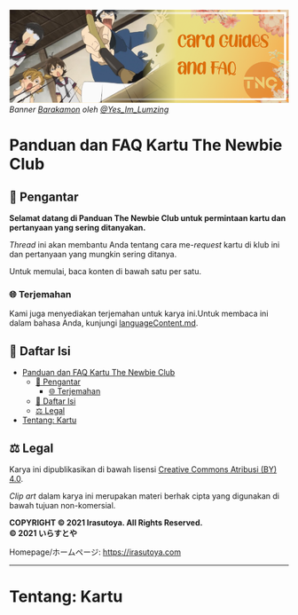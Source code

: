 <!-- markdownlint-disable MD041 MD034 -->

![banner][banner]
*Banner [Barakamon][a22789] oleh [@Yes_Im_Lumzing][bannerAttribution]*

# Panduan dan FAQ Kartu The Newbie Club

## 💬 Pengantar

**Selamat datang di Panduan The Newbie Club untuk permintaan kartu dan pertanyaan yang sering
ditanyakan.**

*Thread* ini akan membantu Anda tentang cara me-*request* kartu di klub ini dan pertanyaan yang
mungkin sering ditanya.

Untuk memulai, baca konten di bawah satu per satu.

### 🌐 Terjemahan

Kami juga menyediakan terjemahan untuk karya ini.Untuk membaca ini dalam bahasa Anda, kunjungi
[languageContent.md](languageContent.md).

## 📃 Daftar Isi

* [Panduan dan FAQ Kartu The Newbie Club](#panduan-dan-faq-kartu-the-newbie-club)
  * [💬 Pengantar](#-pengantar)
    * [🌐 Terjemahan](#-terjemahan)
  * [📃 Daftar Isi](#-daftar-isi)
  * [⚖ Legal](#-legal)
* [Tentang: Kartu](#tentang-kartu)

## ⚖ Legal

Karya ini dipublikasikan di bawah lisensi [Creative Commons Atribusi (BY) 4.0][CCBY40].

*Clip art* dalam karya ini merupakan materi berhak cipta yang digunakan di bawah tujuan
non-komersial.

<!-- START: DO NOT TRANSLATE THIS COPYRIGHT NOTICE -->
**COPYRIGHT © 2021 Irasutoya. All Rights Reserved.**\
**© 2021 いらすとや**

Homepage/ホームページ: https://irasutoya.com
<!-- END: TRANSLATION RESTRICTION -->

<!-- Links -->
[banner]: ../assets/banner/banner.png
[CCBY40]: ../LICENSE
[a22789]: https://myanimelist.net/anime/22789
[bannerAttribution]: https://myanimelist.net/profile/Yes_Im_Lumzing

<hr/>

# Tentang: Kartu

<img src="" align="right">
